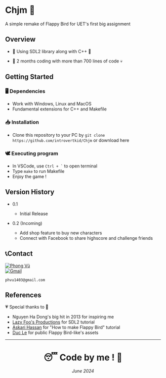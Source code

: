 # Chjm 🐧

A simple remake of Flappy Bird for UET's first big assignment

## Overview

* 📗 Using SDL2 library along with C++ 📘

* 🤖 2 months coding with more than 700 lines of code 💀

## Getting Started

### 🖥️ Dependencies

* Work with Windows, Linux and MacOS
* Fundamental extensions for C++ and Makefile

### 📥 Installation 

* Clone this repository to your PC by  ``` git clone https://github.com/introvertkid/Chjm ``` or download here

### 🕊️ Executing program

* In VSCode, use ``` Ctrl + ` ``` to open terminal
* Type ```make``` to run Makefile
* Enjoy the game !

## Version History

* 0.1
    * Initial Release

* 0.2 (Incoming)
    * Add shop feature to buy new characters
    * Connect with Facebook to share highscore and challenge friends

## 📞Contact

[![Phong Vũ](https://img.shields.io/badge/Facebook-1877F2?style=for-the-badge&logo=facebook&logoColor=white)](https://www.facebook.com/profile.php?id=100044994040018)
<br><a href = "mailto: phvu1403@gmail.com"><img alt="Gmail" src="https://img.shields.io/badge/Gmail-D14836?style=for-the-badge&logo=gmail&logoColor=white"></a>

```
phvu1403@gmail.com
```

## References
💗 Special thanks to 💖
*  Nguyen Ha Dong's big hit in 2013 for inspiring me
* [Lazy Foo's Productions](https://lazyfoo.net/tutorials/SDL/index.php) for SDL2 tutorial
* [Askari Hassan](https://www.youtube.com/@askarihassan2632) for "How to make Flappy Bird" tutorial 
* [Duc Le](https://github.com/DuCLeK65t) for public Flappy Bird-like's assets

---
<h1 align="center"> 😴 Code by me ! 🛌</h1>
<p align="center"><i>June 2024</i></p>